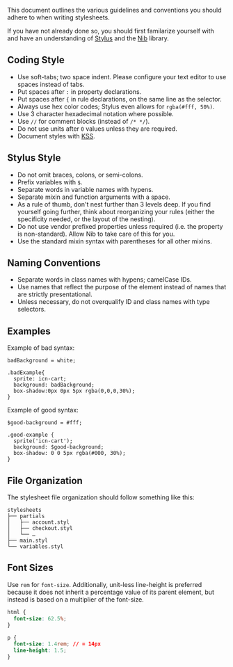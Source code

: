 This document outlines the various guidelines and conventions you should adhere to when writing stylesheets.

If you have not already done so, you should first familarize yourself with and have an understanding of [Stylus](http://learnboost.github.com/stylus/) and the [Nib](http://visionmedia.github.com/nib/) library.

Coding Style
------------
* Use soft-tabs; two space indent. Please configure your text editor to use spaces instead of tabs.
* Put spaces after `:` in property declarations.
* Put spaces after `{` in rule declarations, on the same line as the selector.
* Always use hex color codes; Stylus even allows for `rgba(#fff, 50%)`.
* Use 3 character hexadecimal notation where possible.
* Use `//` for comment blocks (instead of `/* */`).
* Do not use units after `0` values unless they are required.
* Document styles with [KSS](https://github.com/kneath/kss).

Stylus Style
------------
* Do not omit braces, colons, or semi-colons.
* Prefix variables with `$`.
* Separate words in variable names with hypens.
* Separate mixin and function arguments with a space.
* As a rule of thumb, don't nest further than 3 levels deep. If you find yourself going further, think about reorganizing your rules (either the specificity needed, or the layout of the nesting).
* Do not use vendor prefixed properties unless required (i.e. the property is non-standard). Allow Nib to take care of this for you.
* Use the standard mixin syntax with parentheses for all other mixins.

Naming Conventions
------------
* Separate words in class names with hypens; camelCase IDs.
* Use names that reflect the purpose of the element instead of names that are strictly presentational.
* Unless necessary, do not overqualify ID and class names with type selectors.

Examples
--------

Example of bad syntax:

```stylus
badBackground = white;

.badExample{
  sprite: icn-cart;
  background: badBackground;
  box-shadow:0px 0px 5px rgba(0,0,0,30%);
}
```

Example of good syntax:

```stylus
$good-background = #fff;

.good-example {
  sprite('icn-cart');
  background: $good-background;
  box-shadow: 0 0 5px rgba(#000, 30%);
}
```

File Organization
-----------------
The stylesheet file organization should follow something like this:

```plain
stylesheets
├── partials
│   ├── account.styl
│   ├── checkout.styl
│   └── …
├── main.styl
└── variables.styl
```

Font Sizes
----------
Use `rem` for `font-size`. Additionally, unit-less line-height is preferred because it does not inherit a percentage value of its parent element, but instead is based on a multiplier of the font-size.

```css
html {
  font-size: 62.5%;
}

p {
  font-size: 1.4rem; // = 14px
  line-height: 1.5;
}
```
